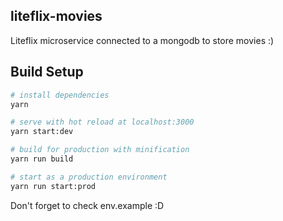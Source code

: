 ## liteflix-movies

Liteflix microservice connected to a mongodb to store movies :)

## Build Setup

``` bash
# install dependencies
yarn

# serve with hot reload at localhost:3000
yarn start:dev

# build for production with minification
yarn run build

# start as a production environment
yarn run start:prod
```

Don't forget to check env.example :D
